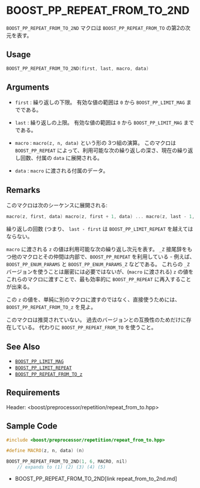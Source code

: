 # BOOST_PP_REPEAT_FROM_TO_2ND

`BOOST_PP_REPEAT_FROM_TO_2ND` マクロは `BOOST_PP_REPEAT_FROM_TO` の第2の次元を表す。

## Usage

```cpp
BOOST_PP_REPEAT_FROM_TO_2ND(first, last, macro, data)
```

## Arguments

- `first` :
	繰り返しの下限。
	有効な値の範囲は `0` から `BOOST_PP_LIMIT_MAG` までである。

- `last` :
	繰り返しの上限。
	有効な値の範囲は `0` から `BOOST_PP_LIMIT_MAG` までである。

- `macro` :
	`macro(z, n, data)` という形の 3つ組の演算。
	このマクロは `BOOST_PP_REPEAT` によって、利用可能な次の繰り返しの深さ、現在の繰り返し回数、付属の `data` に展開される。

- `data` :
	`macro` に渡される付属のデータ。

## Remarks

このマクロは次のシーケンスに展開される:

```cpp
macro(z, first, data) macro(z, first + 1, data) ... macro(z, last - 1, data)
```

繰り返しの回数 (つまり、 `last - first` は `BOOST_PP_LIMIT_REPEAT` を越えてはならない。

`macro` に渡される `z` の値は利用可能な次の繰り返し次元を表す。
`_Z` 接尾辞をもつ他のマクロとその仲間は内部で、`BOOST_PP_REPEAT` を利用している -
例えば、 `BOOST_PP_ENUM_PARAMS` と `BOOST_PP_ENUM_PARAMS_Z` などである。
これらの `_Z` バージョンを使うことは厳密には必要ではないが、(`macro` に渡される) `z` の値をこれらのマクロに渡すことで、最も効率的に `BOOST_PP_REPEAT` に再入することが出来る。

この `z` の値を、単純に別のマクロに渡すのではなく、直接使うためには、`BOOST_PP_REPEAT_FROM_TO_z` を見よ。

このマクロは推奨されていない。
過去のバージョンとの互換性のためだけに存在している。
代わりに `BOOST_PP_REPEAT_FROM_TO` を使うこと。

## See Also

- [`BOOST_PP_LIMIT_MAG`](limit_mag.md)
- [`BOOST_PP_LIMIT_REPEAT`](limit_repeat.md)
- [`BOOST_PP_REPEAT_FROM_TO_z`](repeat_from_to_z.md)

## Requirements

Header: &lt;boost/preprocessor/repetition/repeat_from_to.hpp&gt;

## Sample Code

```cpp
#include <boost/preprocessor/repetition/repeat_from_to.hpp>

#define MACRO(z, n, data) (n)

BOOST_PP_REPEAT_FROM_TO_2ND(1, 6, MACRO, nil)
	// expands to (1) (2) (3) (4) (5)
```
* BOOST_PP_REPEAT_FROM_TO_2ND[link repeat_from_to_2nd.md]

